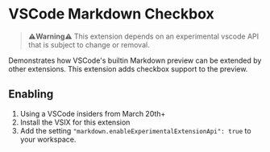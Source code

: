 # VSCode Markdown Checkbox

> **⚠️Warning⚠️** This extension depends on an experimental vscode API that is subject to change or removal.

Demonstrates how VSCode's builtin Markdown preview can be extended by other extensions. This extension adds checkbox support to the preview.

## Enabling

1. Using a VSCode insiders from March 20th+
1. Install the VSIX for this extension
1. Add the setting `"markdown.enableExperimentalExtensionApi": true` to your workspace.

